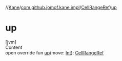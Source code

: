 //[Kane](../../index.md)/[com.github.jomof.kane.impl](../index.md)/[CellRangeRef](index.md)/[up](up.md)



# up  
[jvm]  
Content  
open override fun [up](up.md)(move: [Int](https://kotlinlang.org/api/latest/jvm/stdlib/kotlin/-int/index.html)): [CellRangeRef](index.md)  



